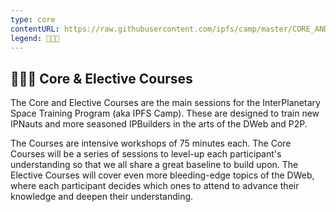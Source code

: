 ```yaml
---
type: core
contentURL: https://raw.githubusercontent.com/ipfs/camp/master/CORE_AND_ELECTIVE_COURSES/README.md
legend: 👩🏽‍🏫
---
```


## 👩🏽‍🏫 Core & Elective Courses

The Core and Elective Courses are the main sessions for the InterPlanetary Space Training Program (aka IPFS Camp). These are designed to train new IPNauts and more seasoned IPBuilders in the arts of the DWeb and P2P.

The Courses are intensive workshops of 75 minutes each. The Core Courses will be a series of sessions to level-up each participant's understanding so that we all share a great baseline to build upon. The Elective Courses will cover even more bleeding-edge topics of the DWeb, where each participant decides which ones to attend to advance their knowledge and deepen their understanding.

